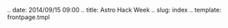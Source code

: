 .. date: 2014/09/15 09:00
.. title: Astro Hack Week
.. slug: index
.. template: frontpage.tmpl

<!-- Everything is in the template file -->
